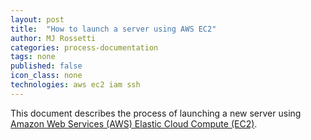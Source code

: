 ```yaml
---
layout: post
title:  "How to launch a server using AWS EC2"
author: MJ Rossetti
categories: process-documentation
tags: none
published: false
icon_class: none
technologies: aws ec2 iam ssh
---
```


This document describes the process of launching a new server using [Amazon Web Services (AWS) Elastic Cloud Compute (EC2)](http://aws.amazon.com/ec2/).
